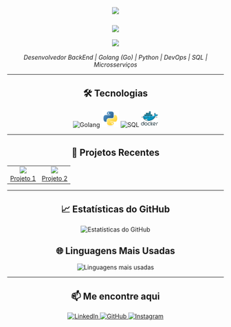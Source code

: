 <h1 align="center">
    <img src="https://readme-typing-svg.demolab.com?font=Roboto&size=28&duration=3000&pause=500&color=00FF00&center=true&vCenter=true&width=600&lines=Hello+world!;Vin%C3%ADcius+from+Brazil">
</h1>

<p align="center">
    <img src="https://media1.giphy.com/media/v1.Y2lkPTc5MGI3NjExeDJta3Ayd2NhMG5iemg0d2JnY2g5bXVkanNwazJiOXB4NDJsY2hwYSZlcD12MV9pbnRlcm5hbF9naWZfYnlfaWQmY3Q9Zw/LZ3u3BeP3pjTDqYaqc/giphy.gif" width="150" />
</p>

<p align="center">
    <img src="https://media.giphy.com/media/LHZyixOnHwDDy/giphy.gif" width="300"/>
</p>

<p align="center">
    <em>Desenvolvedor BackEnd | Golang (Go) | Python | DevOps | SQL | Microsserviços </em>
</p>

---

<h2 align="center">🛠 Tecnologias</h2>
<p align="center">
    <img alt="Golang" src="https://cdn.jsdelivr.net/gh/devicons/devicon/icons/go/go-original.svg" height="40"/>
    <img alt="Python" src="https://raw.githubusercontent.com/devicons/devicon/master/icons/python/python-original.svg" height="40"/>
    <img alt="SQL"    src="https://cdn.jsdelivr.net/gh/devicons/devicon/icons/mysql/mysql-original.svg" height="40"/>
    <img alt="DevOps" src="https://raw.githubusercontent.com/devicons/devicon/master/icons/docker/docker-original-wordmark.svg" height="40"/>
</p>

---

<h2 align="center">🚀 Projetos Recentes</h2>

<table align="center" cellspacing="15">
    <tr>
        <td align="center">
            <a href="https://github.com/seu-usuario/projeto1" target="_blank">
                <img src="https://user-images.githubusercontent.com/0000000/placeholder1.png" width="150" />
                <br />
                Projeto 1
            </a>
        </td>
        <td align="center">
            <a href="https://github.com/seu-usuario/projeto2" target="_blank">
                <img src="https://user-images.githubusercontent.com/0000000/placeholder2.png" width="150" />
                <br />
                Projeto 2
            </a>
        </td>
    </tr>
</table>

---

<h2 align="center">📈 Estatísticas do GitHub</h2>
<p align="center">
    <img src="https://github-readme-stats.vercel.app/api?username=seu-usuario&show_icons=true&theme=dark" alt="Estatísticas do GitHub" />
</p>

<h2 align="center">🌐 Linguagens Mais Usadas</h2>
<p align="center">
    <img src="https://github-readme-stats.vercel.app/api/top-langs/?username=seu-usuario&layout=compact&theme=dark" alt="Linguagens mais usadas" />
</p>

---

<h2 align="center">📫 Me encontre aqui</h2>
<p align="center">
    <a href="https://linkedin.com/in/seu-usuario" target="_blank">
        <img alt="LinkedIn" src="https://img.shields.io/badge/LinkedIn-0A66C2?style=for-the-badge&logo=linkedin&logoColor=white" />
    </a>
    <a href="https://github.com/seu-usuario" target="_blank">
        <img alt="GitHub" src="https://img.shields.io/badge/GitHub-181717?style=for-the-badge&logo=github&logoColor=white" />
    </a>
    <a href="https://www.instagram.com/vini_ipanema/" target="_blank">
        <img alt="Instagram" src="https://img.shields.io/badge/Instagram-%23E4405F?style=for-the-badge&logo=instagram&logoColor=white" />
    </a>
</p>
